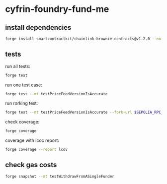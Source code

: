 # cyfrin-foundry-fund-me

## install dependencies

```zsh
forge install smartcontractkit/chainlink-brownie-contracts@v1.2.0 --no-commit
```

## tests

run all tests:

```zsh
forge test
```

run one test case:

```zsh
forge test --mt testPriceFeedVersionIsAccurate
```

run rorking test:

```zsh
forge test --mt testPriceFeedVersionIsAccurate --fork-url $SEPOLIA_RPC_URL
```

check coverage:

```zsh
forge coverage
```

coverage with lcoc report:

```zsh
forge coverage --report lcov
```

## check gas costs

```zsh
forge snapshot --mt testWithdrawFromASingleFunder
```
